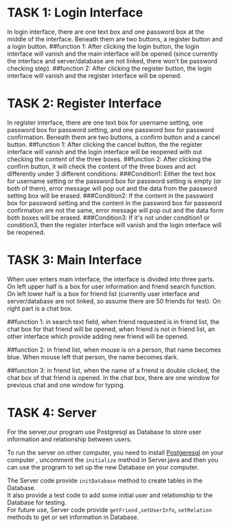 # TASK 1: Login Interface
In login interface, there are one text box and one password box at the middle of the interface. Beneath them are two buttons, a register button and a login button.
##function 1: 
After clicking the login button, the login interface will vanish and the main interface will be opened (since currently the interface and server/database are not linked, there won't be password checking step).
##function 2: 
After clicking the register button, the login interface will vanish and the register interface will be opened. 

# TASK 2: Register Interface
In register interface, there are one text box for username setting, one password box for password setting, and one password box for password confirmation. Beneath them are two buttons, a confirm button and a cancel button.
##function 1: 
After clicking the cancel button, the the register interface will vanish and the login interface will be reopened with out checking the content of the three boxes.
##function 2: 
After clicking the confirm button, it will check the content of the three boxes and act differently under 3 different conditions:
###Condition1: 
Either the text box for username setting or the password box for password setting is empty (or both of them), error message will pop out and the data from the password setting box will be erased.
###Condition2:
If the content in the password box for password setting and the content in the password box for password confirmation are not the same, error message will pop out and the data form both boxes will be erased.
###Condition3:
If it's not under condition1 or condition3, then the register interface will vanish and the login interface will be reopened.

# TASK 3: Main Interface 
When user enters main interface, the interface is divided into three parts.
On left upper half is a box for user information and friend search function.
On left lower half is a box for friend list (currently user interface and server/database are not linked, so assume there are 50 friends for test).
On right part is a chat box.

##function 1: 
in search text field, when friend requested is in friend list, the chat box for that friend will be opened, when friend is not in friend list, an other interface which provide adding new friend will be opened.

##function 2: 
in friend list, when mouse is on a person, that name becomes blue. When mouse left that person, the name becomes dark.

##function 3: 
in friend list, when the name of a friend is double clicked, the chat box of that friend is opened. In the chat box, there are one window for previous chat and one window for typing.

# TASK 4: Server  
For the server,our program use Postgresql as Database to store user information and relationship between users.

To run the server on other computer, you need to install [Postgeresql](http://www.postgresql.org/download/) on your computer , uncomment the `initialize` method in Server.java and then you can use the program to set up the new Database on your computer.

The Server code provide `initDatabase` method to create tables in the Database.  
It also provide a test code to add some initial user and relationship to the Database for testing.  
For future use, Server code provide `getFriend` ,`setUserInfo`, `setRelation` methods to get or set information in Database.